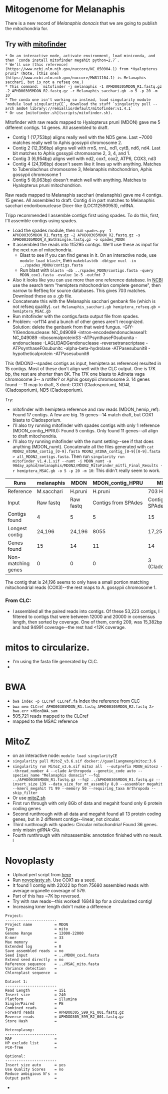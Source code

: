 # Mitogenome for Melanaphis

There is a new record of *Melanaphis donacis* that we are going to publish the mitochondria for. 

## Try with [mitofinder](https://github.com/RemiAllio/MitoFinder)
    * On an interactive node, activate environment, load miniconda, and then `conda install mitofinder megahit python=2.7`.
    * We'll use [this reference](https://www.ncbi.nlm.nih.gov/nuccore/NC_050904.1) from *Hyalopterus pruni* (Note, [this one](https://www.ncbi.nlm.nih.gov/nuccore/MW811104.1) is Melanaphis sacchari, but is not a refseq one.)
    * This command: `mitofinder -j melanaphis -1 APHD00305MDON_R1.fastq.gz -2 APHD00305MDON_R2.fastq.gz -r Melanaphis_sacchari.gb -o 5 -p 20 -m 10`
    * The conda one isn't working so instead, load singularity module `module load singularityCE`, download the stuff `singularity pull --arch amd64 library://remiallio/default/mitofinder:v1.4.1`
    * Or use [mitofinder.sh](scripts/mitofinder.sh). 

Mitofinder with raw reads mapped to Hyalopterus pruni (MDON) gave me 5 different contigs. 14 genes. All assembled to draft.
- Contig 1 (17,753bp) aligns really well with the ND5 gene. Last ~7000 matches really well to Aphis gossypii chromosome 2. 
- Contig 2 (12,356bp) aligns well with rrnS, rrnL, nd1, cytB, nd6, nd4. Last bit matches to Aphis gossypii chromosome 2, 3, 4, and 1.
- Contig 3 (6,954bp) aligns well with nd2, cox1, cox2, ATP6, COX3, nd3
- Contig 4 (24,196bp) doesn't seem like it lines up with anything. Matches to Tuberolachnus chromosome 3, Melanaphis mitochondrion, Aphis gossypii chromosome 1
- Contig 5 (8,063bp) doesn't match well with anything. Matches to Hyalopterus pruni mitochondrion.

Raw reads mapped to Melanaphis sacchari (melanaphis) gave me 4 contigs. 15 genes. All assembled to draft. Contig 4 in part matches to Melanaphis sacchari endoribonuclease Dicer-like (LOC112590953), mRNA.

Tripp recommended I assemble contigs first using spades.
    To do this, first, I'll assemble contigs using spades.
* Load the spades module, then run `spades.py -1 APHD00305MDON_R1.fastq.gz -2 APHD00305MDON_R2.fastq.gz -s APHD00305MDON_A_BothSingle.fastq.gz -o spades_MDON`
* It assembled the reads into 115295 contigs. We'll use these as input for the next run of mitochondria.
   * Blast to see if you can find genes in it. On an interactive node, use `module load blast+`, then `makeblastdb -dbtype nucl -in ../spades_MDON/contigs.fasta`
   * Run blast with `blastn -db ../spades_MDON/contigs.fasta -query MDON_cox1.fasta -evalue 1e-5 -outfmt 7`
* Also it looks like you can use more than one reference database. In [NCBI](https://www.ncbi.nlm.nih.gov/nuccore) use the search term "hemiptera mitochondrion complete genome", then narrow to RefSeq for source databases. This gives 703 matches. Download these as a .gb file. 
* Concatenate this with the Melanaphis sacchari genbank file (which is not refseq quality). `cat Melanaphis_sacchari.gb hemiptera_refseq.gb > hemiptera_MSAC.gb`
* Run mitofinder with the contigs.fasta output file from spades.
* Problem: -orf114 and a bunch of other genes aren't recognized. Solution: delete the genbank from that weird fungus.
-GIY-YIGendonuclease: NC_049089
 -intron-encodedendonucleaseaI1: NC_049089
 -ribosomalproteinS3
 -ATPsynthaseF0subunita
 -endonuclease
 -LAGLIDADGendonuclease
 -reversetranscriptase
 -ATPsynthaseF0subunitc
 -alpha-beta-hydrolase
 -ATPasesubunit8
 -hypotheticalprotein
 -ATPasesubunit6

This (MDON2--spades contigs as input, hemiptera as reference) resulted in 15 contigs. Most of these don't align well with the CLC output. One is 17K bp, the rest are shorter than 8K. The 17K one blasts to Adineta vaga chromosome 3-- a rotifer? or Aphis gossypii chromosome 3. 14 genes found -- 11 map to draft, 3 dont: COX1 (Cladosporium), ND4L (Cladosporium), ND5 (Cladosporium).

Try: 
* mitofinder with hemiptera reference and raw reads (MDON_hemip_ref): Found 17 contigs. A few are big. 15 genes--14 match draft, but COX1 blasts to Cladosporium.
* I'll also try running mitofinder with spades contigs with only 1 reference (MDON_contig_HPRU): Found 5 contigs. Only found 11 genes--all align to draft mitochondria. 
* I'll also try running mitofinder with the numt setting--see if that does anything (MDON_numt). Concatenate all the files generated with `cat MDON2_mtDNA_contig_[0-9].fasta MDON2_mtDNA_contig_[0-9][0-9].fasta > all_MDON2_contigs.fasta`. Then run `singularity run mitofinder_v1.4.1.sif --numt -j MDON_numt -a 90day_aphid/melanaphis/MDON2/MDON2_MitoFinder_mitfi_Final_Results -r hemiptera_MSAC.gb -o 5 -p 20 -m 10`: This didn't really seem to work.

| Runs | melanaphis | MDON | MDON_contig_HPRU | MDON2 | MDON_hemipRef_raw |MDON_aphid_ref | MDON_contig_aphididae |
|---|---|---|---|---|---|---|---|
|Reference|M.sacchari|H.pruni|H.pruni|703 Hemiptera | 703 Hemiptera | 43 Aphididae | 43 Aphididae
|Input | Raw fastq | Raw fastq | Contigs from SPAdes | Contigs from SPAdes | Raw Fastq | Raw Fastq | Contigs from SPAdes |
|Contigs found | 4 | 5 | 5 | 15 | 17 | 5 | 6 |
|Longest contig |24,196 |24,196|8055 | 17,251 | 24,196 | 5403 | 8055 |
|Genes found | 15 | 14 | 11 | 14 | 15 | 15 | 12 |
|Non-matching genes | 0| 0 | 0 | 3 (Cladosporium) | 1 (Cladosporium)| 0 | unknown |

The contig that is 24,196 seems to only have a small portion matching mitochondrial reads (COX3)--the rest maps to A. gossypii chromosome 1. 

### From CLC:
* I assembled all the paired reads into contigs. Of these 53,223 contigs, I filtered to contigs that were between 12000 and 20000 in consensus length, then sorted by coverage. One of them, contig 209, was 15,382bp and had 94991 coverage--the rest had <12K coverage. 

# mitos to circularize.
* I'm using the fasta file generated by CLC.
* 

# BWA
* `bwa index -p CLCref CLCref.fa` Index the reference from CLC
* `bwa mem CLCref APHD00305MDON_R1.fastq APHD00305MDON_R2.fastq 2> bwa.err >MDonBWA.sam`
* 505,721 reads mapped to the CLCref
* mapped to the MSAC reference

# MitoZ
* on an interactive node: `module load singularityCE`
* `singularity pull MitoZ_v3.6.sif docker://guanliangmeng/mitoz:3.6`
* `singularity run MitoZ_v3.6.sif mitoz all  --outprefix MDON_mitosz --thread_number 4 --clade Arthropoda --genetic_code auto --species_name "Melanaphis donacis" --fq1 ../APHD00305MDON_R1.fastq.gz --fq2 ../APHD00305MDON_R1.fastq.gz --insert_size 139 --data_size_for_mt_assembly 8,0 --assembler megahit --kmers_megahit 71 99 --memory 50 --requiring_taxa Arthropoda --skip_filter`
* Or use [mitoZ.sh](scripts/mitoZ.sh)
* First run through with only 8Gb of data and megahit found only 6 protein coding genes
* Second runthrough with all data and megahit found all 13 protein coding genes, but in 2 different contigs--linear, not circular.
* Third runthrough with spades: Circular mitochondria! Found 36 genes. only missin gtRNA-Glu. 
* Fourth runthrough with mitoassemble: annotation finished with no result. l

# Novoplasty
* Upload perl script from [here](https://github.com/ndierckx/NOVOPlasty)
* Run [novoplasty.sh](scripts/novoplasty.sh). Use COX1 as a seed.
* It found 1 contig with 22022 bp from 75680 assembled reads with average organelle coverage of 579.
* Part of this has ~7K bp reversed.
* Try with raw reads--this worked! 16848 bp for a circularized contig!
* Increasing kmer length didn't make a difference
```
Project:
-----------------------
Project name          = MDON
Type                  = mito
Genome Range          = 12000-22000
K-mer                 = 33
Max memory            =
Extended log          = 0
Save assembled reads  = no
Seed Input            = ../MDON_cox1.fasta
Extend seed directly  = no
Reference sequence    = ../MSAC_mito.fasta
Variance detection    =
Chloroplast sequence  =

Dataset 1:
-----------------------
Read Length           = 151
Insert size           = 240
Platform              = illumina
Single/Paired         = PE
Combined reads        =
Forward reads         = APHDOO305_S99_R1_001.fastq.gz
Reverse reads         = APHDOO305_S99_R2_001.fastq.gz
Store Hash            =

Heteroplasmy:
-----------------------
MAF                   =
HP exclude list       =
PCR-free              =

Optional:
-----------------------
Insert size auto      = yes
Use Quality Scores    = no
Reduce ambigious N's  =
Output path           =
```
* 
